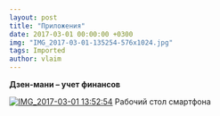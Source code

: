 ```yaml
---
layout: post
title: "Приложения"
date: 2017-03-01 00:00:00 +0300
img: "IMG_2017-03-01-135254-576x1024.jpg"
tags: Imported
author: vlaim
---
```


**Дзен-мани – учет финансов**

[![IMG_2017-03-01 13:52:54](/blog/assets/img/IMG_2017-03-01-135254-576x1024.jpg)](https://vlaim.s3.amazonaws.com/uploads/2017/03/IMG_2017-03-01-135254.jpg) Рабочий стол смартфона